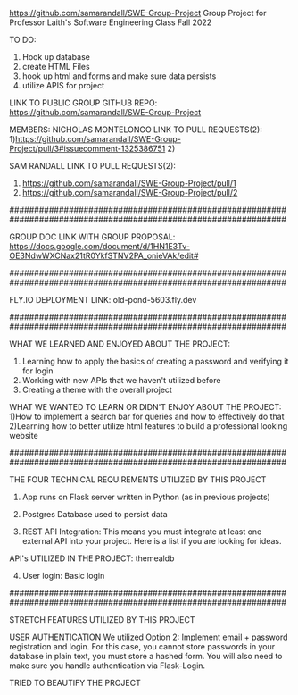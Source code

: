 https://github.com/samarandall/SWE-Group-Project
Group Project for Professor Laith's Software Engineering Class Fall 2022

TO DO:
1) Hook up database
2) create HTML Files
3) hook up html and forms and make sure data persists
4) utilize APIS for project

LINK TO PUBLIC GROUP GITHUB REPO:
https://github.com/samarandall/SWE-Group-Project

MEMBERS:
NICHOLAS MONTELONGO
LINK TO PULL REQUESTS(2):
1)https://github.com/samarandall/SWE-Group-Project/pull/3#issuecomment-1325386751
2)

SAM RANDALL
LINK TO PULL REQUESTS(2):
1) https://github.com/samarandall/SWE-Group-Project/pull/1
2) https://github.com/samarandall/SWE-Group-Project/pull/2

################################################################################################################

GROUP DOC LINK WITH GROUP PROPOSAL:
https://docs.google.com/document/d/1HN1E3Tv-OE3NdwWXCNax21tR0YkfSTNV2PA_onieVAk/edit#

################################################################################################################

FLY.IO DEPLOYMENT LINK:
old-pond-5603.fly.dev

################################################################################################################

WHAT WE LEARNED AND ENJOYED ABOUT THE PROJECT:
1) Learning how to apply the basics of creating a password and verifying it for login
2) Working with new APIs that we haven't utilized before
3) Creating a theme with the overall project

WHAT WE WANTED TO LEARN OR DIDN'T ENJOY ABOUT THE PROJECT:
1)How to implement a search bar for queries and how to effectively do that
2)Learning how to better utilize html features to build a professional looking website

################################################################################################################

THE FOUR TECHNICAL REQUIREMENTS UTILIZED BY THIS PROJECT

1)  App runs on Flask server written in Python (as in previous projects)

2)  Postgres Database used to persist data

3)  REST API Integration: This means you must integrate at least one external API into your project. Here is a list if you are looking for ideas.

API's UTILIZED IN THE PROJECT:
themealdb

4)  User login: Basic login 


################################################################################################################

STRETCH FEATURES UTILIZED BY THIS PROJECT

USER AUTHENTICATION
We utilized Option 2: Implement email + password registration and login. For this case, you cannot store passwords in your database in plain text, you must store a hashed form. You will also need to make sure you handle authentication via Flask-Login.

TRIED TO BEAUTIFY THE PROJECT